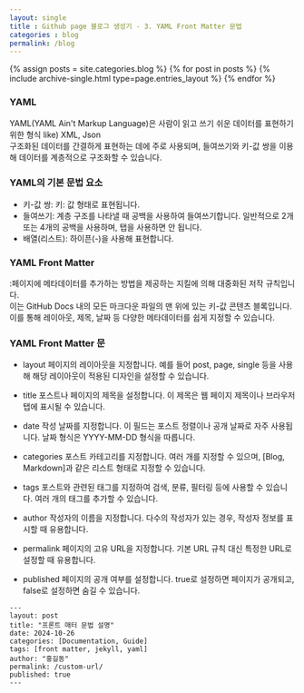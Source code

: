 ```yaml
---
layout: single
title : Github page 블로그 생성기 - 3. YAML Front Matter 문법
categories : blog
permalink: /blog
---
```

{% assign posts = site.categories.blog %}
{% for post in posts %} {% include archive-single.html type=page.entries_layout %} {% endfor %}

### YAML
YAML(YAML Ain't Markup Language)은 사람이 읽고 쓰기 쉬운 데이터를 표현하기 위한 형식 like) XML, Json    
구조화된 데이터를 간결하게 표현하는 데에 주로 사용되며, 들여쓰기와 키-값 쌍을 이용해 데이터를 계층적으로 구조화할 수 있습니다.    
   
### YAML의 기본 문법 요소
- 키-값 쌍: 키: 값 형태로 표현됩니다.
- 들여쓰기: 계층 구조를 나타낼 때 공백을 사용하여 들여쓰기합니다. 일반적으로 2개 또는 4개의 공백을 사용하며, 탭을 사용하면 안 됩니다.
- 배열(리스트): 하이픈(-)을 사용해 표현합니다.
   
### YAML Front Matter
:페이지에 메타데이터를 추가하는 방법을 제공하는 지킬에 의해 대중화된 저작 규칙입니다.   
이는 GitHub Docs 내의 모든 마크다운 파일의 맨 위에 있는 키-값 콘텐츠 블록입니다. 이를 통해 레이아웃, 제목, 날짜 등 다양한 메타데이터를 쉽게 지정할 수 있습니다. 
   
### YAML Front Matter 문
- layout
페이지의 레이아웃을 지정합니다. 예를 들어 post, page, single 등을 사용해 해당 레이아웃이 적용된 디자인을 설정할 수 있습니다.

- title
포스트나 페이지의 제목을 설정합니다. 이 제목은 웹 페이지 제목이나 브라우저 탭에 표시될 수 있습니다.

- date
작성 날짜를 지정합니다. 이 필드는 포스트 정렬이나 공개 날짜로 자주 사용됩니다. 날짜 형식은 YYYY-MM-DD 형식을 따릅니다.

- categories
포스트 카테고리를 지정합니다. 여러 개를 지정할 수 있으며, [Blog, Markdown]과 같은 리스트 형태로 지정할 수 있습니다.

- tags
포스트와 관련된 태그를 지정하여 검색, 분류, 필터링 등에 사용할 수 있습니다. 여러 개의 태그를 추가할 수 있습니다.

- author
작성자의 이름을 지정합니다. 다수의 작성자가 있는 경우, 작성자 정보를 표시할 때 유용합니다.

- permalink
페이지의 고유 URL을 지정합니다. 기본 URL 규칙 대신 특정한 URL로 설정할 때 유용합니다.

- published
페이지의 공개 여부를 설정합니다. true로 설정하면 페이지가 공개되고, false로 설정하면 숨길 수 있습니다.


```
---
layout: post
title: "프론트 매터 문법 설명"
date: 2024-10-26
categories: [Documentation, Guide]
tags: [front matter, jekyll, yaml]
author: "홍길동"
permalink: /custom-url/
published: true
---
```
